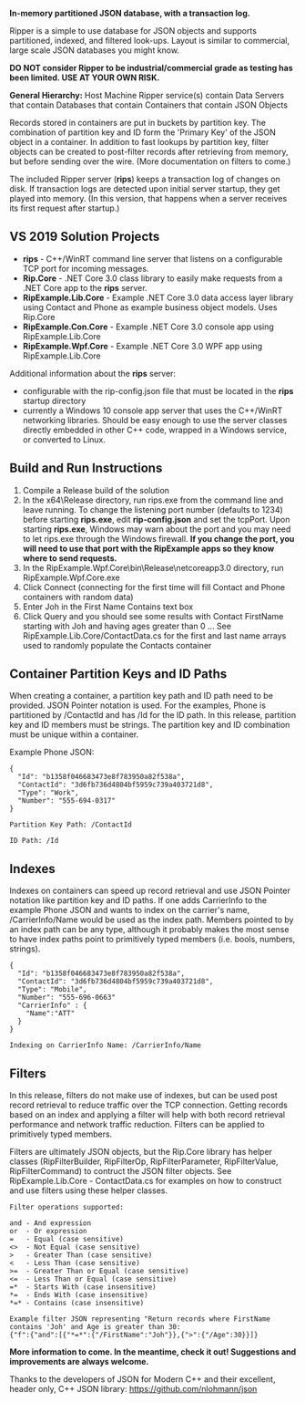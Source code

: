 **In-memory partitioned JSON database, with a transaction log.**

Ripper is a simple to use database for JSON objects and supports partitioned, indexed, and filtered look-ups.
Layout is similar to commercial, large scale JSON databases you might know.

**DO NOT consider Ripper to be industrial/commercial grade as testing has been limited. USE AT YOUR OWN RISK.**

**General Hierarchy:** Host Machine Ripper service(s) contain Data Servers that contain Databases that contain Containers that contain JSON Objects

Records stored in containers are put in buckets by partition key. The combination of partition key and ID form the 'Primary Key' of the JSON object in a container.
In addition to fast lookups by partition key, filter objects can be created to post-filter records after retrieving from memory, but before sending over the wire.
(More documentation on filters to come.)

The included Ripper server (**rips**) keeps a transaction log of changes on disk. 
If transaction logs are detected upon initial server startup, they get played into memory. (In this version, that happens when a server receives its first request after startup.)

## VS 2019 Solution Projects
* **rips** - C++/WinRT command line server that listens on a configurable TCP port for incoming messages.
* **Rip.Core** - .NET Core 3.0 class library to easily make requests from a .NET Core app to the **rips** server.
* **RipExample.Lib.Core** - Example .NET Core 3.0 data access layer library using Contact and Phone as example business object models. Uses Rip.Core
* **RipExample.Con.Core** - Example .NET Core 3.0 console app using RipExample.Lib.Core
* **RipExample.Wpf.Core** - Example .NET Core 3.0 WPF app using RipExample.Lib.Core

Additional information about the **rips** server:
* configurable with the rip-config.json file that must be located in the **rips** startup directory
* currently a Windows 10 console app server that uses the C++/WinRT networking libraries. Should be easy enough to use the server classes directly embedded in other C++ code, wrapped in a Windows service, or converted to Linux.


## Build and Run Instructions
1. Compile a Release build of the solution
2. In the x64\Release directory, run rips.exe from the command line and leave running.  To change the listening port number (defaults to 1234) before starting **rips.exe**, edit **rip-config.json** and set the tcpPort.  Upon starting **rips.exe**, Windows may warn about the port and you may need to let rips.exe through the Windows firewall. **If you change the port, you will need to use that port with the RipExample apps so they know where to send requests.**
3. In the RipExample.Wpf.Core\bin\Release\netcoreapp3.0 directory, run RipExample.Wpf.Core.exe
4. Click Connect (connecting for the first time will fill Contact and Phone containers with random data)
5. Enter Joh in the First Name Contains text box
6. Click Query and you should see some results with Contact FirstName starting with Joh and having ages greater than 0
... See RipExample.Lib.Core/ContactData.cs for the first and last name arrays used to randomly populate the Contacts container

## Container Partition Keys and ID Paths
When creating a container, a partition key path and ID path need to be provided. JSON Pointer notation is used. For the examples, Phone is partitioned by /ContactId and has /Id for the ID path. In this release, partition key and ID members must be strings. The partition key and ID combination must be unique within a container.

Example Phone JSON: 

```
{
  "Id": "b1358f046683473e8f783950a82f538a",
  "ContactId": "3d6fb736d4804bf5959c739a403721d8",
  "Type": "Work",
  "Number": "555-694-0317"
}

Partition Key Path: /ContactId

ID Path: /Id
```

## Indexes
Indexes on containers can speed up record retrieval and use JSON Pointer notation like partition key and ID paths. If one adds CarrierInfo to the example Phone JSON and wants to index on the carrier's name, /CarrierInfo/Name would be used as the index path. Members pointed to by an index path can be any type, although it probably makes the most sense to have index paths point to primitively typed members (i.e. bools, numbers, strings).

```
{
  "Id": "b1358f046683473e8f783950a82f538a",
  "ContactId": "3d6fb736d4804bf5959c739a403721d8",
  "Type": "Mobile",
  "Number": "555-696-0663"
  "CarrierInfo" : {
    "Name":"ATT"
  }
}

Indexing on CarrierInfo Name: /CarrierInfo/Name
```

## Filters
In this release, filters do not make use of indexes, but can be used post record retrieval to reduce traffic over the TCP connection. Getting records based on an index and applying a filter will help with both record retrieval performance and network traffic reduction. Filters can be applied to primitively typed members.

Filters are ultimately JSON objects, but the Rip.Core library has helper classes (RipFilterBuilder, RipFilterOp, RipFilterParameter, RipFilterValue, RipFilterCommand) to contruct the JSON filter objects. See RipExample.Lib.Core - ContactData.cs for examples on how to construct and use filters using these helper classes.

```
Filter operations supported:

and - And expression
or  - Or expression
=   - Equal (case sensitive)
<>  - Not Equal (case sensitive)
>   - Greater Than (case sensitive)
<   - Less Than (case sensitive)
>=  - Greater Than or Equal (case sensitive)
<=  - Less Than or Equal (case sensitive)
=*  - Starts With (case insensitive)
*=  - Ends With (case insensitive)
*=* - Contains (case insensitive)

Example filter JSON representing "Return records where FirstName contains 'Joh' and Age is greater than 30:
{"f":{"and":[{"*=*":{"/FirstName":"Joh"}},{">":{"/Age":30}}]}

```




**More information to come. In the meantime, check it out! Suggestions and improvements are always welcome.**

Thanks to the developers of JSON for Modern C++ and their excellent, header only, C++ JSON library: https://github.com/nlohmann/json
